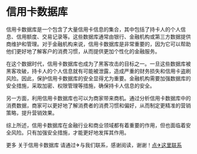 # 信用卡数据库

信用卡数据库是一个包含了大量信用卡信息的集合，其中包括了持卡人的个人信息、信用额度、交易记录等。这些数据库通常由银行、金融机构或第三方数据提供商维护和管理。对于金融机构来说，信用卡数据库是非常重要的，因为它可以帮助他们更好地了解客户的消费习惯，从而提供更加个性化的金融服务。

在这个数据时代，信用卡数据库也成为了黑客攻击的目标之一。一旦这些数据库被黑客攻破，持卡人的个人信息就有可能被泄露，造成严重的财务损失和信用卡盗刷风险。因此，保护信用卡数据库的安全显得尤为重要。金融机构需要加强数据库的安全措施，采取加密、权限管理等措施，确保持卡人信息的安全。

另一方面，利用信用卡数据库也可以为商家带来商机。通过分析信用卡数据库中的消费数据，商家可以更好地了解消费者的消费习惯和偏好，从而制定更精准的营销策略，提升营销效果。

综上所述，信用卡数据库在金融行业和商业领域都有着重要的作用，但也面临着安全风险。只有加强安全措施，才能更好地发挥其作用。

更多 关于信用卡数据库 请通过✈与我们联系，感谢阅读，谢谢！[点✈这里联系](https://add.k02.cc)